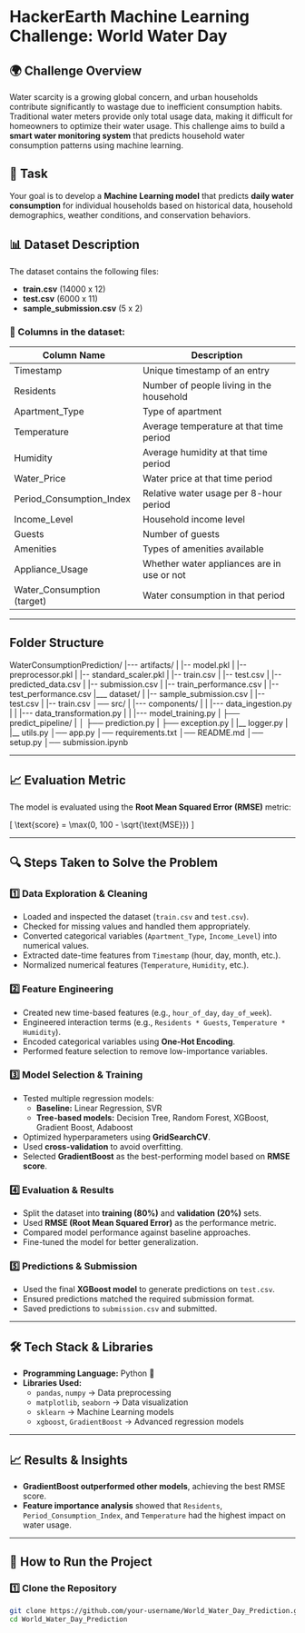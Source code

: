 # HackerEarth Machine Learning Challenge: World Water Day

## 🌍 Challenge Overview
Water scarcity is a growing global concern, and urban households contribute significantly to wastage due to inefficient consumption habits. Traditional water meters provide only total usage data, making it difficult for homeowners to optimize their water usage. This challenge aims to build a **smart water monitoring system** that predicts household water consumption patterns using machine learning.

## 🚀 Task
Your goal is to develop a **Machine Learning model** that predicts **daily water consumption** for individual households based on historical data, household demographics, weather conditions, and conservation behaviors.

## 📊 Dataset Description
The dataset contains the following files:
- **train.csv** (14000 x 12)
- **test.csv** (6000 x 11)
- **sample_submission.csv** (5 x 2)

### 📌 Columns in the dataset:
| Column Name                 | Description |
|-----------------------------|-------------|
| Timestamp                   | Unique timestamp of an entry |
| Residents                   | Number of people living in the household |
| Apartment_Type              | Type of apartment |
| Temperature                 | Average temperature at that time period |
| Humidity                    | Average humidity at that time period |
| Water_Price                 | Water price at that time period |
| Period_Consumption_Index    | Relative water usage per 8-hour period |
| Income_Level                | Household income level |
| Guests                      | Number of guests |
| Amenities                   | Types of amenities available |
| Appliance_Usage             | Whether water appliances are in use or not |
| Water_Consumption (target)  | Water consumption in that period |

----

## Folder Structure

WaterConsumptionPrediction/
|--- artifacts/
|   |-- model.pkl
|   |-- preprocessor.pkl
|   |-- standard_scaler.pkl
|   |-- train.csv
|   |-- test.csv
|   |-- predicted_data.csv
|   |-- submission.csv
|   |-- train_performance.csv
|   |-- test_performance.csv
|___ dataset/
|    |-- sample_submission.csv
|    |-- test.csv
|    |-- train.csv
│── src/
|   |--- components/
|   |    |--- data_ingestion.py
|   |    |--- data_transformation.py
|   |    |--- model_training.py
|   ├── predict_pipeline/
|   │   ├── prediction.py
|   ├── exception.py
|   |__ logger.py
|   |__ utils.py
│── app.py
│── requirements.txt
│── README.md
│── setup.py
│── submission.ipynb

----

## 📈 Evaluation Metric
The model is evaluated using the **Root Mean Squared Error (RMSE)** metric:

\[ \text{score} = \max(0, 100 - \sqrt{\text{MSE}}) \]

---

## 🔍 Steps Taken to Solve the Problem  

### 1️⃣ **Data Exploration & Cleaning**
- Loaded and inspected the dataset (`train.csv` and `test.csv`).
- Checked for missing values and handled them appropriately.
- Converted categorical variables (`Apartment_Type`, `Income_Level`) into numerical values.
- Extracted date-time features from `Timestamp` (hour, day, month, etc.).
- Normalized numerical features (`Temperature`, `Humidity`, etc.).

### 2️⃣ **Feature Engineering**
- Created new time-based features (e.g., `hour_of_day`, `day_of_week`).
- Engineered interaction terms (e.g., `Residents * Guests`, `Temperature * Humidity`).
- Encoded categorical variables using **One-Hot Encoding**.
- Performed feature selection to remove low-importance variables.

### 3️⃣ **Model Selection & Training**
- Tested multiple regression models:
  - **Baseline:** Linear Regression, SVR
  - **Tree-based models:** Decision Tree, Random Forest, XGBoost, Gradient Boost, Adaboost
- Optimized hyperparameters using **GridSearchCV**.
- Used **cross-validation** to avoid overfitting.
- Selected **GradientBoost** as the best-performing model based on **RMSE score**.

### 4️⃣ **Evaluation & Results**
- Split the dataset into **training (80%)** and **validation (20%)** sets.
- Used **RMSE (Root Mean Squared Error)** as the performance metric.
- Compared model performance against baseline approaches.
- Fine-tuned the model for better generalization.

### 5️⃣ **Predictions & Submission**
- Used the final **XGBoost model** to generate predictions on `test.csv`.
- Ensured predictions matched the required submission format.
- Saved predictions to `submission.csv` and submitted.

---

## 🛠️ Tech Stack & Libraries  
- **Programming Language:** Python 🐍  
- **Libraries Used:**  
  - `pandas`, `numpy` → Data preprocessing  
  - `matplotlib`, `seaborn` → Data visualization  
  - `sklearn` → Machine Learning models  
  - `xgboost`, `GradientBoost` → Advanced regression models   

---

## 📈 Results & Insights  
- **GradientBoost outperformed other models**, achieving the best RMSE score.  
- **Feature importance analysis** showed that `Residents`, `Period_Consumption_Index`, and `Temperature` had the highest impact on water usage.  

---

## 🚀 How to Run the Project  

### 1️⃣ **Clone the Repository**  
```bash
git clone https://github.com/your-username/World_Water_Day_Prediction.git
cd World_Water_Day_Prediction

